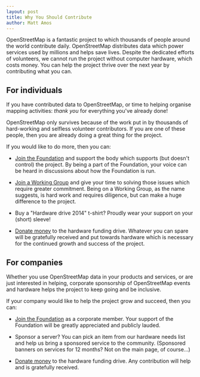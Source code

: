 ```yaml
---
layout: post
title: Why You Should Contribute
author: Matt Amos
---
```


OpenStreetMap is a fantastic project to which thousands of people
around the world contribute daily. OpenStreetMap distributes data
which power services used by millions and helps save lives. Despite
the dedicated efforts of volunteers, we cannot run the project without
computer hardware, which costs money. You can help the project thrive
over the next year by contributing what you can.

## For individuals

If you have contributed data to OpenStreetMap, or time to helping
organise mapping activities: _thank_ _you_ for everything you've
already done!

OpenStreetMap only survives because of the work put in by thousands of
hard-working and selfless volunteer contributors. If you are one of
these people, then you are already doing a great thing for the
project.

If you would like to do more, then you can:

* [Join the Foundation][1] and support the body which supports (but
  doesn't control) the project. By being a part of the Foundation,
  your voice can be heard in discussions about how the Foundation is
  run.

* [Join a Working Group][2] and give your time to solving those issues
  which require greater commitment. Being on a Working Group, as the
  name suggests, is hard work and requires diligence, but can make a
  huge difference to the project.

* Buy a "Hardware drive 2014" t-shirt? Proudly wear your support on
  your (short) sleeve!

* [Donate money][3] to the hardware funding drive. Whatever you can
  spare will be gratefully received and put towards hardware which
  is necessary for the continued growth and success of the project.

## For companies

Whether you use OpenStreetMap data in your products and services, or
are just interested in helping, corporate sponsorship of OpenStreetMap
events and hardware helps the project to keep going and be inclusive.

If your company would like to help the project grow and succeed, then
you can:

* [Join the Foundation][4] as a corporate member. Your support of the
  Foundation will be greatly appreciated and publicly lauded.

* Sponsor a server? You can pick an item from our hardware needs list
  and help us bring a sponsored service to the community. (Sponsored
  banners on services for 12 months? Not on the main page, of
  course...)

* [Donate money][3] to the hardware funding drive. Any contribution
  will help and is gratefully received.

[1]: http://www.osmfoundation.org/wiki/Join
[2]: http://www.osmfoundation.org/wiki/Working_Groups
[3]: http://donate.openstreetmap.org/
[4]: http://www.osmfoundation.org/wiki/Corporate_Membership
